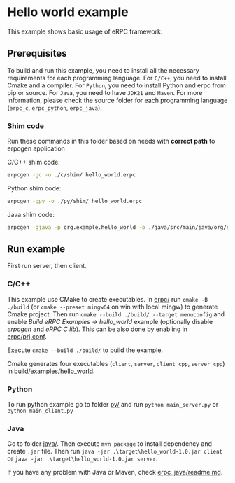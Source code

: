 # Hello world example

This example shows basic usage of eRPC framework.

## Prerequisites

To build and run this example, you need to install all the necessary requirements for each programming language. For `C/C++`, you need to install Cmake and a compiler. For `Python`, you need to install Python and erpc from pip or source. For `Java`, you need to have `JDK21` and `Maven`. For more information, please check the source folder for each programming language (`erpc_c`, `erpc_python`, `erpc_java`).

### Shim code

Run these commands in this folder based on needs with **correct path** to erpcgen application

C/C++ shim code:

```bash
erpcgen -gc -o ./c/shim/ hello_world.erpc
```

Python shim code:

```bash
erpcgen -gpy -o ./py/shim/ hello_world.erpc
```

Java shim code:

```bash
erpcgen -gjava -p org.example.hello_world -o ./java/src/main/java/org/example/ ./hello_world.erpc
```

## Run example

First run server, then client.

### C/C++

This example use CMake to create executables. In [erpc/](../../) run `cmake -B ./build` (or `cmake --preset mingw64` on win with local mingw) to generate Cmake project. Then run `cmake --build ./build/ --target menuconfig` and enable _Build eRPC Examples -> hello_world_ example (optionally disable _erpcgen_ and _eRPC C lib_). This can be also done by enabling in [erpc/prj.conf](../../prj.conf).

Execute `cmake --build ./build/` to build the example.

Cmake generates four executables (`client`, `server`, `client_cpp`, `server_cpp`) in [build/examples/hello_world](../../build/examples/hello_world).

### Python

To run python example go to folder [py/](./py) and run `python main_server.py` or `python main_client.py` 

### Java

Go to folder [java/](./java). Then execute `mvn package` to install dependency and create `.jar` file. Then run `java -jar .\target\hello_world-1.0.jar client` or `java -jar .\target\hello_world-1.0.jar server`.

If you have any problem with Java or Maven, check [erpc_java/readme.md](../../erpc_java/readme.md).



